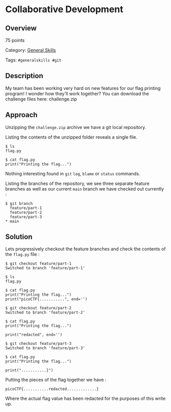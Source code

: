 # Collaborative Development #
 
## Overview ##

75 points

Category: [General Skills](../)

Tags: `#generalskills #git`

## Description ##

My team has been working very hard on new features for our flag printing program! I wonder how they'll work together?
You can download the challenge files here:
challenge.zip

## Approach ##

Unzipping the `challenge.zip` archive we have a git local repository.

Listing the contents of the unzipped folder reveals a single file.

    $ ls
    flag.py
    
    $ cat flag.py 
    print("Printing the flag...")

Nothing interesting found in `git` `log`, `blame` or `status` commands.

Listing the branches of the repository, we see three separate feature branches as well as our current `main` branch we have checked out currently :

    $ git branch
      feature/part-1
      feature/part-2
      feature/part-3
    * main

## Solution ##

Lets progressively checkout the feature branches and check the contents of the `flag.py` file :

    $ git checkout feature/part-1
    Switched to branch 'feature/part-1'
    
    $ ls
    flag.py
    
    $ cat flag.py 
    print("Printing the flag...")
    print("picoCTF{...........", end='')
    
    $ git checkout feature/part-2
    Switched to branch 'feature/part-2'
    
    $ cat flag.py 
    print("Printing the flag...")
    
    print("redacted", end='')
    
    $ git checkout feature/part-3
    Switched to branch 'feature/part-3'
    
    $ cat flag.py 
    print("Printing the flag...")
    
    print("...........}")

Putting the pieces of the flag together we have :

    picoCTF{...........redacted.............}

Where the actual flag value has been redacted for the purposes of this write up.
    